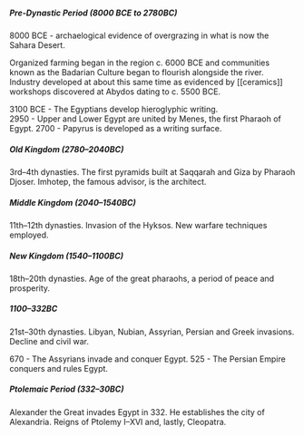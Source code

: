 ##### Pre-Dynastic Period (8000 BCE to 2780BC)

8000 BCE - archaelogical evidence of overgrazing in what is now the Sahara Desert. 

Organized farming began in the region c. 6000 BCE and communities known as the Badarian Culture began to flourish alongside the river. Industry developed at about this same time as evidenced by [[ceramics]] workshops discovered at Abydos dating to c. 5500 BCE.

3100 BCE - The Egyptians develop hieroglyphic writing.  
2950 - Upper and Lower Egypt are united by Menes, the first Pharaoh of Egypt. 
2700 - Papyrus is developed as a writing surface. 

##### Old Kingdom (2780–2040BC)

3rd–4th dynasties. The first pyramids built at Saqqarah and Giza by Pharaoh Djoser. Imhotep, the famous advisor, is the architect.  

##### Middle Kingdom (2040–1540BC)

11th–12th dynasties. Invasion of the Hyksos. New warfare techniques employed.

##### New Kingdom (1540–1100BC)

18th–20th dynasties.  Age of the great pharaohs, a period of peace and prosperity. 

##### 1100–332BC

21st–30th dynasties. Libyan, Nubian, Assyrian, Persian and Greek invasions. Decline and civil war.

670 - The Assyrians invade and conquer Egypt. 
525 - The Persian Empire conquers and rules Egypt. 

##### Ptolemaic Period (332–30BC)

Alexander the Great invades Egypt in 332. He establishes the city of Alexandria.  Reigns of Ptolemy I–XVI and, lastly, Cleopatra.